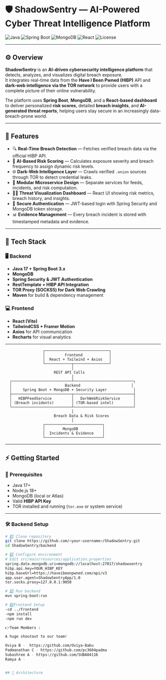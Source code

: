 # 🛡️ ShadowSentry — AI-Powered Cyber Threat Intelligence Platform  

![Java](https://img.shields.io/badge/Java-17-orange?style=flat-square)
![Spring Boot](https://img.shields.io/badge/SpringBoot-3.x-brightgreen?style=flat-square)
![MongoDB](https://img.shields.io/badge/MongoDB-NoSQL-green?style=flat-square)
![React](https://img.shields.io/badge/React-Frontend-blue?style=flat-square)
![License](https://img.shields.io/badge/License-MIT-lightgrey?style=flat-square)

---

## ⚙️ Overview  

**ShadowSentry** is an **AI-driven cybersecurity intelligence platform** that detects, analyzes, and visualizes digital breach exposure.  
It integrates real-time data from the **Have I Been Pwned (HIBP)** API and **dark-web intelligence via the TOR network** to provide users with a complete picture of their online vulnerability.  

The platform uses **Spring Boot**, **MongoDB**, and a **React-based dashboard** to deliver personalized **risk scores**, detailed **breach insights**, and **AI-generated threat reports**, helping users stay secure in an increasingly data-breach-prone world.

---

## 🚀 Features  

- 🔍 **Real-Time Breach Detection** — Fetches verified breach data via the official HIBP API.  
- 🧠 **AI-Based Risk Scoring** — Calculates exposure severity and breach frequency to assign dynamic risk levels.  
- 🌐 **Dark-Web Intelligence Layer** — Crawls verified `.onion` sources through TOR to detect credential leaks.  
- 🧩 **Modular Microservice Design** — Separate services for feeds, incidents, and risk computation.  
- 🕵️‍♂️ **Threat Visualization Dashboard** — React UI showing risk metrics, breach history, and insights.  
- 🔐 **Secure Authentication** — JWT-based login with Spring Security and MongoDB token storage.  
- 📊 **Evidence Management** — Every breach incident is stored with timestamped metadata and evidence.  

---

## 🧠 Tech Stack  

### 🖥️ Backend  
- **Java 17 + Spring Boot 3.x**  
- **MongoDB**  
- **Spring Security & JWT Authentication**  
- **RestTemplate + HIBP API Integration**  
- **TOR Proxy (SOCKS5) for Dark Web Crawling**  
- **Maven** for build & dependency management  

### 💻 Frontend  
- **React (Vite)**  
- **TailwindCSS + Framer Motion**  
- **Axios** for API communication  
- **Recharts** for visual analytics  

---

                     ┌─────────────────────────────┐
                     │         Frontend            │
                     │  React + Tailwind + Axios   │
                     └────────────┬────────────────┘
                                  │
                          REST API Calls
                                  │
      ┌───────────────────────────┴───────────────────────────┐
      │                        Backend                       │
      │     Spring Boot + MongoDB + Security Layer            │
      ├───────────────────────────┬───────────────────────────┤
      │   HIBPFeedService         │   DarkWebRiskService      │
      │ (Breach incidents)        │ (TOR-based intel)         │
      └───────────────────────────┴───────────────────────────┘
                                  │
                          Breach Data & Risk Scores
                                  │
                     ┌──────────────────────────┐
                     │        MongoDB           │
                     │  Incidents & Evidence    │
                     └──────────────────────────┘



---

## ⚡ Getting Started  

### 🔧 Prerequisites  
- Java 17+  
- Node.js 18+  
- MongoDB (local or Atlas)  
- Valid **HIBP API Key**  
- TOR installed and running (`tor.exe` or system service)  

---

### 🛠️ Backend Setup  

```bash
# 1️⃣ Clone repository
git clone https://github.com/<your-username>/ShadowSentry.git
cd ShadowSentry/backend

# 2️⃣ Configure environment
# Edit src/main/resources/application.properties
spring.data.mongodb.uri=mongodb://localhost:27017/shadowsentry
hibp.api.key=YOUR_HIBP_KEY
hibp.baseUrl=https://haveibeenpwned.com/api/v3
app.user.agent=ShadowSentryApp/1.0
tor.socks.proxy=127.0.0.1:9050

# 3️⃣ Run backend
mvn spring-boot:run

# 4️⃣Frontend Setup
-cd ../frontend
-npm install
-npm run dev

👉Team Members :

A huge shoutout to our team!

Oviya B -  https://github.com/Oviya-Babu
Padmanathan C - https://github.com/pc3604padma
Subashree A - https://github.com/SUBA04116
Ramya A - 


## 🧩 Architecture  


